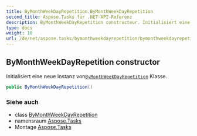 ```yaml
---
title: ByMonthWeekDayRepetition.ByMonthWeekDayRepetition
second_title: Aspose.Tasks für .NET-API-Referenz
description: ByMonthWeekDayRepetition constructeur. Initialisiert eine neue Instanz vonByMonthWeekDayRepetition Klasse.
type: docs
weight: 10
url: /de/net/aspose.tasks/bymonthweekdayrepetition/bymonthweekdayrepetition/
---
```

## ByMonthWeekDayRepetition constructor

Initialisiert eine neue Instanz von[`ByMonthWeekDayRepetition`](../) Klasse.

```csharp
public ByMonthWeekDayRepetition()
```

### Siehe auch

* class [ByMonthWeekDayRepetition](../)
* namensraum [Aspose.Tasks](../../bymonthweekdayrepetition/)
* Montage [Aspose.Tasks](../../../)


